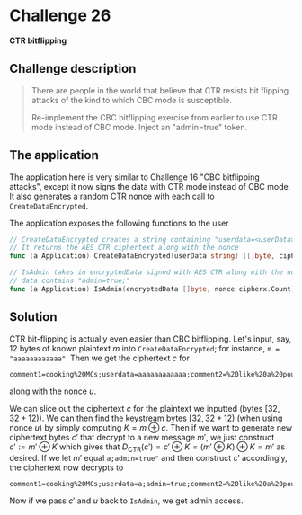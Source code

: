 # Challenge 26

**CTR bitflipping**

## Challenge description

> There are people in the world that believe that CTR resists bit flipping attacks of the kind to which CBC mode is susceptible.
> 
> Re-implement the CBC bitflipping exercise from earlier to use CTR mode instead of CBC mode. Inject an "admin=true" token.

## The application

The application here is very similar to Challenge 16 "CBC bitflipping attacks", except it now signs the data with CTR mode instead of CBC mode. It also generates a random CTR nonce with each call to `CreateDataEncrypted`.

The application exposes the following functions to the user

```go
// CreateDataEncrypted creates a string containing "userdata=<userData>;" signed with AES CTR.
// It returns the AES CTR ciphertext along with the nonce
func (a Application) CreateDataEncrypted(userData string) ([]byte, cipherx.Count)

// IsAdmin takes in encryptedData signed with AES CTR along with the nonce, and checks if the decrypted
// data contains "admin=true;"
func (a Application) IsAdmin(encryptedData []byte, nonce cipherx.Count) (bool, error)
```

## Solution

CTR bit-flipping is actually even easier than CBC bitflipping. Let's input, say, 12 bytes of known plaintext $m$ into `CreateDataEncrypted`; for instance, `m = "aaaaaaaaaaaa"`. Then we get the ciphertext $c$ for

```
comment1=cooking%20MCs;userdata=aaaaaaaaaaaa;comment2=%20like%20a%20pound%20of%20bacon
```

along with the nonce $u$.

We can slice out the ciphertext $c$ for the plaintext we inputted (bytes $`[32, 32+12)`$). We can then find the keystream bytes $`[32, 32+12)`$ (when using nonce $u$) by simply computing $K = m \oplus c$. Then if we want to generate new ciphertext bytes $c'$ that decrypt to a new message $m'$, we just construct $c' := m' \oplus K$ which gives that $`D_\text{CTR}(c') = c' \oplus K = (m' \oplus K) \oplus K = m'`$ as desired. If we let $m'$ equal `a;admin=true"` and then construct $c'$ accordingly, the ciphertext now decrypts to

```
comment1=cooking%20MCs;userdata=a;admin=true;comment2=%20like%20a%20pound%20of%20bacon
```

Now if we pass $c'$ and $u$ back to `IsAdmin`, we get admin access.
